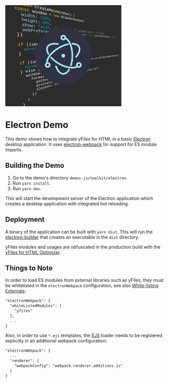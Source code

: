 <img src="../../resources/image/electron.png" alt="demo-thumbnail" height="320"/>

# Electron Demo

This demo shows how to integrate yFiles for HTML in a basic [Electron](https://electronjs.org/) desktop application. It uses [electron-webpack](https://github.com/electron-userland/electron-webpack) for support for ES module imports.

## Building the Demo

1.  Go to the demo's directory `demos-js/toolkit/electron`.
2.  Run `yarn install`.
3.  Run `yarn dev`.

This will start the development server of the Electron application which creates a desktop application with integrated hot reloading.

## Deployment

A binary of the application can be built with `yarn dist`. This will run the [electron-builder](https://github.com/electron-userland/electron-builder) that creates an executable in the `dist` directory.

yFiles modules and usages are obfuscated in the production build with the [yFiles for HTML Optimizer](https://www.npmjs.com/package/@yworks/optimizer).

## Things to Note

In order to load ES modules from external libraries such as yFiles, they must be whitelisted in the `electronWebpack` configuration, see also [White-listing Externals](https://webpack.electron.build/configuration.html#white-listing-externals):

```
"electronWebpack": {
  "whiteListedModules": [
    "yfiles"
  ],
  ...
}

```

Also, in order to use `*.ejs` templates, the [EJS](https://webpack.electron.build/add-ons#ejs) loader needs to be registered explicitly in an additional webpack configuration:

```
"electronWebpack": {
  ...
  "renderer": {
    "webpackConfig": "webpack.renderer.additions.js"
  }
}

```
